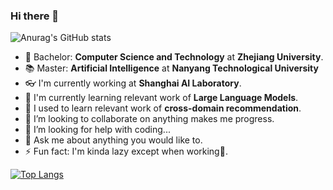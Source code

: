 ### Hi there 👋

<!--
**nefe1ibatA/nefe1ibatA** is a ✨ _special_ ✨ repository because its `README.md` (this file) appears on your GitHub profile.

Here are some ideas to get you started:

- 🔭 I’m currently working on ...
- 🌱 I’m currently learning ...
- 👯 I’m looking to collaborate on ...
- 🤔 I’m looking for help with ...
- 💬 Ask me about ...
- 📫 How to reach me: ...
- 😄 Pronouns: ...
- ⚡ Fun fact: ...
-->

![Anurag's GitHub stats](https://github-readme-stats.vercel.app/api?username=nefe1ibatA&show_icons=true&theme=algolia)

- 🔭 Bachelor: **Computer Science and Technology** at **Zhejiang University**.
- 📚 Master: **Artificial Intelligence** at **Nanyang Technological University**
- 👓 I'm currently working at **Shanghai AI Laboratory**.
- 🚗 I'm currently learning relevant work of **Large Language Models**.
- 🌱 I used to learn relevant work of **cross-domain recommendation**.
- 👯 I’m looking to collaborate on anything makes me progress.
- 🤔 I’m looking for help with coding...
- 💬 Ask me about anything you would like to.
- ⚡ Fun fact: I'm kinda lazy except when working🧐.


[![Top Langs](https://github-readme-stats.vercel.app/api/top-langs/?username=nefe1ibatA&layout=compact)](https://github.com/anuraghazra/github-readme-stats)
